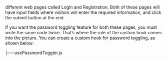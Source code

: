 different web pages called Login and Registration. Both of these pages will have input fields where visitors will enter the required information, and click the submit button at the end.

If you want the password toggling feature for both these pages, you must write the same code twice. That’s where the role of the custom hook comes into the picture. You can create a custom hook for password toggling, as shown below:

├──usePasswordToggler.js